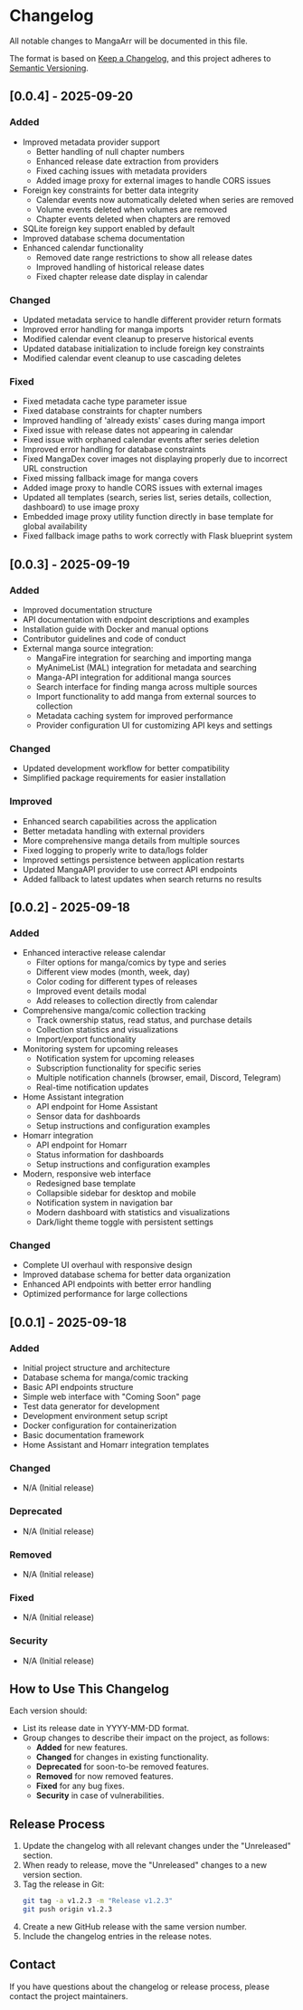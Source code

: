 # Changelog

All notable changes to MangaArr will be documented in this file.

The format is based on [Keep a Changelog](https://keepachangelog.com/en/1.0.0/),
and this project adheres to [Semantic Versioning](https://semver.org/spec/v2.0.0.html).

## [0.0.4] - 2025-09-20

### Added
- Improved metadata provider support
  - Better handling of null chapter numbers
  - Enhanced release date extraction from providers
  - Fixed caching issues with metadata providers
  - Added image proxy for external images to handle CORS issues
- Foreign key constraints for better data integrity
  - Calendar events now automatically deleted when series are removed
  - Volume events deleted when volumes are removed
  - Chapter events deleted when chapters are removed
- SQLite foreign key support enabled by default
- Improved database schema documentation
- Enhanced calendar functionality
  - Removed date range restrictions to show all release dates
  - Improved handling of historical release dates
  - Fixed chapter release date display in calendar

### Changed
- Updated metadata service to handle different provider return formats
- Improved error handling for manga imports
- Modified calendar event cleanup to preserve historical events
- Updated database initialization to include foreign key constraints
- Modified calendar event cleanup to use cascading deletes

### Fixed
- Fixed metadata cache type parameter issue
- Fixed database constraints for chapter numbers
- Improved handling of 'already exists' cases during manga import
- Fixed issue with release dates not appearing in calendar
- Fixed issue with orphaned calendar events after series deletion
- Improved error handling for database constraints
- Fixed MangaDex cover images not displaying properly due to incorrect URL construction
- Fixed missing fallback image for manga covers
- Added image proxy to handle CORS issues with external images
- Updated all templates (search, series list, series details, collection, dashboard) to use image proxy
- Embedded image proxy utility function directly in base template for global availability
- Fixed fallback image paths to work correctly with Flask blueprint system

## [0.0.3] - 2025-09-19

### Added
- Improved documentation structure
- API documentation with endpoint descriptions and examples
- Installation guide with Docker and manual options
- Contributor guidelines and code of conduct
- External manga source integration:
  - MangaFire integration for searching and importing manga
  - MyAnimeList (MAL) integration for metadata and searching
  - Manga-API integration for additional manga sources
  - Search interface for finding manga across multiple sources
  - Import functionality to add manga from external sources to collection
  - Metadata caching system for improved performance
  - Provider configuration UI for customizing API keys and settings

### Changed
- Updated development workflow for better compatibility
- Simplified package requirements for easier installation

### Improved
- Enhanced search capabilities across the application
- Better metadata handling with external providers
- More comprehensive manga details from multiple sources
- Fixed logging to properly write to data/logs folder
- Improved settings persistence between application restarts
- Updated MangaAPI provider to use correct API endpoints
- Added fallback to latest updates when search returns no results

## [0.0.2] - 2025-09-18

### Added
- Enhanced interactive release calendar
  - Filter options for manga/comics by type and series
  - Different view modes (month, week, day)
  - Color coding for different types of releases
  - Improved event details modal
  - Add releases to collection directly from calendar
- Comprehensive manga/comic collection tracking
  - Track ownership status, read status, and purchase details
  - Collection statistics and visualizations
  - Import/export functionality
- Monitoring system for upcoming releases
  - Notification system for upcoming releases
  - Subscription functionality for specific series
  - Multiple notification channels (browser, email, Discord, Telegram)
  - Real-time notification updates
- Home Assistant integration
  - API endpoint for Home Assistant
  - Sensor data for dashboards
  - Setup instructions and configuration examples
- Homarr integration
  - API endpoint for Homarr
  - Status information for dashboards
  - Setup instructions and configuration examples
- Modern, responsive web interface
  - Redesigned base template
  - Collapsible sidebar for desktop and mobile
  - Notification system in navigation bar
  - Modern dashboard with statistics and visualizations
  - Dark/light theme toggle with persistent settings

### Changed
- Complete UI overhaul with responsive design
- Improved database schema for better data organization
- Enhanced API endpoints with better error handling
- Optimized performance for large collections

## [0.0.1] - 2025-09-18

### Added
- Initial project structure and architecture
- Database schema for manga/comic tracking
- Basic API endpoints structure
- Simple web interface with "Coming Soon" page
- Test data generator for development
- Development environment setup script
- Docker configuration for containerization
- Basic documentation framework
- Home Assistant and Homarr integration templates

### Changed
- N/A (Initial release)

### Deprecated
- N/A (Initial release)

### Removed
- N/A (Initial release)

### Fixed
- N/A (Initial release)

### Security
- N/A (Initial release)

## How to Use This Changelog

Each version should:

- List its release date in YYYY-MM-DD format.
- Group changes to describe their impact on the project, as follows:
  - **Added** for new features.
  - **Changed** for changes in existing functionality.
  - **Deprecated** for soon-to-be removed features.
  - **Removed** for now removed features.
  - **Fixed** for any bug fixes.
  - **Security** in case of vulnerabilities.

## Release Process

1. Update the changelog with all relevant changes under the "Unreleased" section.
2. When ready to release, move the "Unreleased" changes to a new version section.
3. Tag the release in Git:
   ```bash
   git tag -a v1.2.3 -m "Release v1.2.3"
   git push origin v1.2.3
   ```
4. Create a new GitHub release with the same version number.
5. Include the changelog entries in the release notes.

## Contact

If you have questions about the changelog or release process, please contact the project maintainers.
